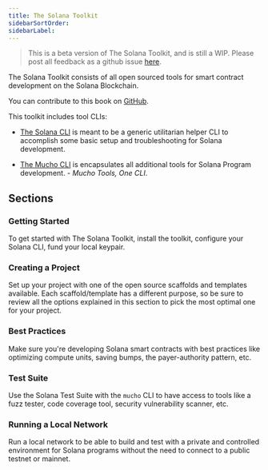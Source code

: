 ```yaml
---
title: The Solana Toolkit
sidebarSortOrder:
sidebarLabel:
---
```


> This is a beta version of The Solana Toolkit, and is still a WIP. Please post
> all feedback as a github issue
> [here](https://github.com/solana-foundation/developer-content/issues).

The Solana Toolkit consists of all open sourced tools for smart contract
development on the Solana Blockchain.

You can contribute to this book on
[GitHub](https://github.com/solana-foundation/developer-content/tree/main/docs/toolkit).

This toolkit includes tool CLIs:

- [The Solana CLI](https://www.npmjs.com/package/solana) is meant to be a
  generic utilitarian helper CLI to accomplish some basic setup and
  troubleshooting for Solana development.

- [The Mucho CLI](https://www.npmjs.com/package/mucho) is encapsulates all
  additional tools for Solana Program development. - _Mucho Tools, One CLI_.

## Sections

### Getting Started

To get started with The Solana Toolkit, install the toolkit, configure your
Solana CLI, fund your local keypair.

### Creating a Project

Set up your project with one of the open source scaffolds and templates
available. Each scaffold/template has a different purpose, so be sure to review
all the options explained in this section to pick the most optimal one for your
project.

### Best Practices

Make sure you're developing Solana smart contracts with best practices like
optimizing compute units, saving bumps, the payer-authority pattern, etc.

### Test Suite

Use the Solana Test Suite with the `mucho` CLI to have access to tools like a
fuzz tester, code coverage tool, security vulnerability scanner, etc.

### Running a Local Network

Run a local network to be able to build and test with a private and controlled
environment for Solana programs without the need to connect to a public testnet
or mainnet.
